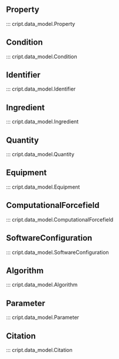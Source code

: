 ## Property
::: cript.data_model.Property

## Condition
::: cript.data_model.Condition

## Identifier
::: cript.data_model.Identifier

## Ingredient
::: cript.data_model.Ingredient

## Quantity
::: cript.data_model.Quantity

## Equipment
::: cript.data_model.Equipment

## ComputationalForcefield
::: cript.data_model.ComputationalForcefield

## SoftwareConfiguration
::: cript.data_model.SoftwareConfiguration

## Algorithm
::: cript.data_model.Algorithm

## Parameter
::: cript.data_model.Parameter

## Citation
::: cript.data_model.Citation
